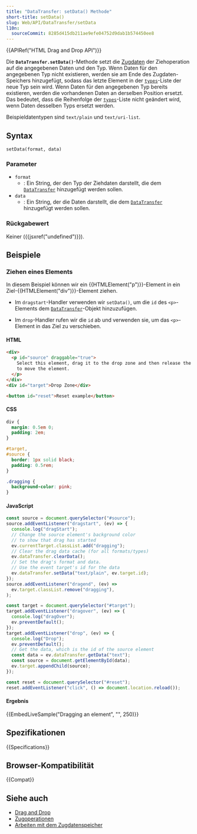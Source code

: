 ```yaml
---
title: "DataTransfer: setData() Methode"
short-title: setData()
slug: Web/API/DataTransfer/setData
l10n:
  sourceCommit: 8285d415db211ae9efe04752d9dab1b574450ee8
---
```


{{APIRef("HTML Drag and Drop API")}}

Die **`DataTransfer.setData()`**-Methode setzt die [Zugdaten](/de/docs/Web/API/DataTransfer) der Ziehoperation auf die angegebenen Daten und den Typ. Wenn Daten für den angegebenen Typ nicht existieren, werden sie am Ende des Zugdaten-Speichers hinzugefügt, sodass das letzte Element in der [`types`](/de/docs/Web/API/DataTransfer/types)-Liste der neue Typ sein wird. Wenn Daten für den angegebenen Typ bereits existieren, werden die vorhandenen Daten an derselben Position ersetzt. Das bedeutet, dass die Reihenfolge der [`types`](/de/docs/Web/API/DataTransfer/types)-Liste nicht geändert wird, wenn Daten desselben Typs ersetzt werden.

Beispieldatentypen sind `text/plain` und `text/uri-list`.

## Syntax

```js-nolint
setData(format, data)
```

### Parameter

- `format`
  - : Ein String, der den Typ der Ziehdaten darstellt, die dem [`DataTransfer`](/de/docs/Web/API/DataTransfer) hinzugefügt werden sollen.
- `data`
  - : Ein String, der die Daten darstellt, die dem [`DataTransfer`](/de/docs/Web/API/DataTransfer) hinzugefügt werden sollen.

### Rückgabewert

Keiner ({{jsxref("undefined")}}).

## Beispiele

### Ziehen eines Elements

In diesem Beispiel können wir ein {{HTMLElement("p")}}-Element in ein Ziel-{{HTMLElement("div")}}-Element ziehen.

- Im `dragstart`-Handler verwenden wir `setData()`, um die `id` des `<p>`-Elements dem [`DataTransfer`](/de/docs/Web/API/DataTransfer)-Objekt hinzuzufügen.

- Im `drop`-Handler rufen wir die `id` ab und verwenden sie, um das `<p>`-Element in das Ziel zu verschieben.

#### HTML

```html
<div>
  <p id="source" draggable="true">
    Select this element, drag it to the drop zone and then release the selection
    to move the element.
  </p>
</div>
<div id="target">Drop Zone</div>

<button id="reset">Reset example</button>
```

#### CSS

```css
div {
  margin: 0.5em 0;
  padding: 2em;
}

#target,
#source {
  border: 1px solid black;
  padding: 0.5rem;
}

.dragging {
  background-color: pink;
}
```

#### JavaScript

```js
const source = document.querySelector("#source");
source.addEventListener("dragstart", (ev) => {
  console.log("dragStart");
  // Change the source element's background color
  // to show that drag has started
  ev.currentTarget.classList.add("dragging");
  // Clear the drag data cache (for all formats/types)
  ev.dataTransfer.clearData();
  // Set the drag's format and data.
  // Use the event target's id for the data
  ev.dataTransfer.setData("text/plain", ev.target.id);
});
source.addEventListener("dragend", (ev) =>
  ev.target.classList.remove("dragging"),
);

const target = document.querySelector("#target");
target.addEventListener("dragover", (ev) => {
  console.log("dragOver");
  ev.preventDefault();
});
target.addEventListener("drop", (ev) => {
  console.log("Drop");
  ev.preventDefault();
  // Get the data, which is the id of the source element
  const data = ev.dataTransfer.getData("text");
  const source = document.getElementById(data);
  ev.target.appendChild(source);
});

const reset = document.querySelector("#reset");
reset.addEventListener("click", () => document.location.reload());
```

#### Ergebnis

{{EmbedLiveSample("Dragging an element", "", 250)}}

## Spezifikationen

{{Specifications}}

## Browser-Kompatibilität

{{Compat}}

## Siehe auch

- [Drag and Drop](/de/docs/Web/API/HTML_Drag_and_Drop_API)
- [Zugoperationen](/de/docs/Web/API/HTML_Drag_and_Drop_API/Drag_operations)
- [Arbeiten mit dem Zugdatenspeicher](/de/docs/Web/API/HTML_Drag_and_Drop_API/Drag_data_store)
